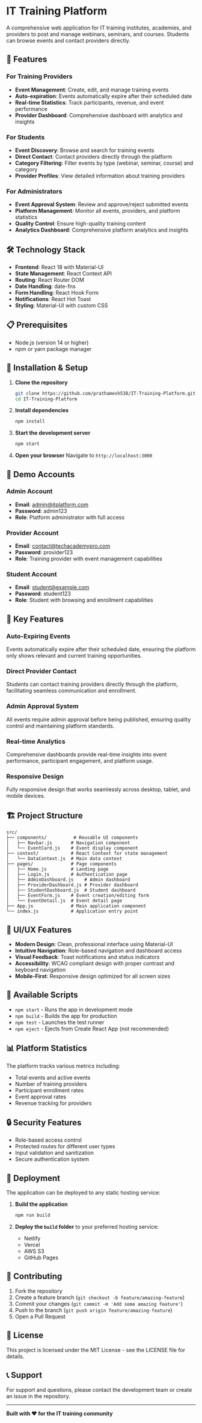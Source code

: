 # IT Training Platform

A comprehensive web application for IT training institutes, academies, and providers to post and manage webinars, seminars, and courses. Students can browse events and contact providers directly.

## 🚀 Features

### For Training Providers
- **Event Management**: Create, edit, and manage training events
- **Auto-expiration**: Events automatically expire after their scheduled date
- **Real-time Statistics**: Track participants, revenue, and event performance
- **Provider Dashboard**: Comprehensive dashboard with analytics and insights

### For Students
- **Event Discovery**: Browse and search for training events
- **Direct Contact**: Contact providers directly through the platform
- **Category Filtering**: Filter events by type (webinar, seminar, course) and category
- **Provider Profiles**: View detailed information about training providers

### For Administrators
- **Event Approval System**: Review and approve/reject submitted events
- **Platform Management**: Monitor all events, providers, and platform statistics
- **Quality Control**: Ensure high-quality training content
- **Analytics Dashboard**: Comprehensive platform analytics and insights

## 🛠️ Technology Stack

- **Frontend**: React 18 with Material-UI
- **State Management**: React Context API
- **Routing**: React Router DOM
- **Date Handling**: date-fns
- **Form Handling**: React Hook Form
- **Notifications**: React Hot Toast
- **Styling**: Material-UI with custom CSS

## 📋 Prerequisites

- Node.js (version 14 or higher)
- npm or yarn package manager

## 🚀 Installation & Setup

1. **Clone the repository**
   ```bash
   git clone https://github.com/prathamesh538/IT-Training-Platform.git
   cd IT-Training-Platform
   ```

2. **Install dependencies**
   ```bash
   npm install
   ```

3. **Start the development server**
   ```bash
   npm start
   ```

4. **Open your browser**
   Navigate to `http://localhost:3000`

## 👥 Demo Accounts

### Admin Account
- **Email**: admin@itplatform.com
- **Password**: admin123
- **Role**: Platform administrator with full access

### Provider Account
- **Email**: contact@techacademypro.com
- **Password**: provider123
- **Role**: Training provider with event management capabilities

### Student Account
- **Email**: student@example.com
- **Password**: student123
- **Role**: Student with browsing and enrollment capabilities

## 📱 Key Features

### Auto-Expiring Events
Events automatically expire after their scheduled date, ensuring the platform only shows relevant and current training opportunities.

### Direct Provider Contact
Students can contact training providers directly through the platform, facilitating seamless communication and enrollment.

### Admin Approval System
All events require admin approval before being published, ensuring quality control and maintaining platform standards.

### Real-time Analytics
Comprehensive dashboards provide real-time insights into event performance, participant engagement, and platform usage.

### Responsive Design
Fully responsive design that works seamlessly across desktop, tablet, and mobile devices.

## 🏗️ Project Structure

```
src/
├── components/          # Reusable UI components
│   ├── Navbar.js       # Navigation component
│   └── EventCard.js    # Event display component
├── context/            # React Context for state management
│   └── DataContext.js  # Main data context
├── pages/              # Page components
│   ├── Home.js         # Landing page
│   ├── Login.js        # Authentication page
│   ├── AdminDashboard.js    # Admin dashboard
│   ├── ProviderDashboard.js # Provider dashboard
│   ├── StudentDashboard.js  # Student dashboard
│   ├── EventForm.js    # Event creation/editing form
│   └── EventDetail.js  # Event detail page
├── App.js              # Main application component
└── index.js            # Application entry point
```

## 🎨 UI/UX Features

- **Modern Design**: Clean, professional interface using Material-UI
- **Intuitive Navigation**: Role-based navigation and dashboard access
- **Visual Feedback**: Toast notifications and status indicators
- **Accessibility**: WCAG compliant design with proper contrast and keyboard navigation
- **Mobile-First**: Responsive design optimized for all screen sizes

## 🔧 Available Scripts

- `npm start` - Runs the app in development mode
- `npm build` - Builds the app for production
- `npm test` - Launches the test runner
- `npm eject` - Ejects from Create React App (not recommended)

## 📊 Platform Statistics

The platform tracks various metrics including:
- Total events and active events
- Number of training providers
- Participant enrollment rates
- Event approval rates
- Revenue tracking for providers

## 🔒 Security Features

- Role-based access control
- Protected routes for different user types
- Input validation and sanitization
- Secure authentication system

## 🚀 Deployment

The application can be deployed to any static hosting service:

1. **Build the application**
   ```bash
   npm run build
   ```

2. **Deploy the `build` folder** to your preferred hosting service:
   - Netlify
   - Vercel
   - AWS S3
   - GitHub Pages

## 🤝 Contributing

1. Fork the repository
2. Create a feature branch (`git checkout -b feature/amazing-feature`)
3. Commit your changes (`git commit -m 'Add some amazing feature'`)
4. Push to the branch (`git push origin feature/amazing-feature`)
5. Open a Pull Request

## 📄 License

This project is licensed under the MIT License - see the LICENSE file for details.

## 📞 Support

For support and questions, please contact the development team or create an issue in the repository.

---

**Built with ❤️ for the IT training community** 
